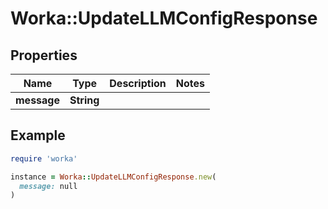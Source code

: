 # Worka::UpdateLLMConfigResponse

## Properties

| Name | Type | Description | Notes |
| ---- | ---- | ----------- | ----- |
| **message** | **String** |  |  |

## Example

```ruby
require 'worka'

instance = Worka::UpdateLLMConfigResponse.new(
  message: null
)
```

